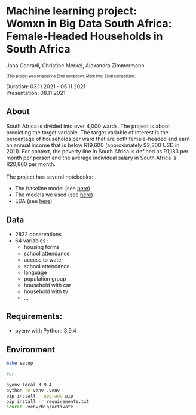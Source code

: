 # Machine learning project: <br> Womxn in Big Data South Africa: Female-Headed Households in South Africa

Jana Conradi, Christine Merkel, Alexandra Zimmermann <br>

<sup><sup>(This project was originally a Zindi competion. More info:  [Zindi competition](https://zindi.africa/competitions/womxn-in-big-data-south-africa-female-headed-households-in-south-africa/data) )
 <br>



 Duration: 03.11.2021 - 05.11.2021 <br>
 Presentation: 08.11.2021

## About
South Africa is divided into over 4,000 wards.
The project is about predicting the target variable. 
The target variable of interest is the percentage of households per ward that are both female-headed and earn an annual income that is below R19,600 (approximately $2,300 USD in 2011). For context, the poverty line in South Africa is defined as R1,183 per month per person and the average individual salary in South Africa is R20,860 per month.<br><br>
The project has several notebooks: <br>
- The baseline model (see [here](baseline_model.ipynb)) 
- The models we used (see [here](models/)) 
- EDA (see [here](EDA.ipynb)) 

## Data
- 2822 observations <br>
- 64 variables : <br>
   - housing forms
   - school attendance
   - access to water
   - school attendance
   - language
   - population group
   - household with car
   - household with tv
   - ...



## Requirements:
- pyenv with Python: 3.9.4

## Environment

```BASH
make setup 

#or 

pyenv local 3.9.4
python -m venv .venv
pip install --upgrade pip
pip install -r requirements.txt
source .venv/bin/activate
```



